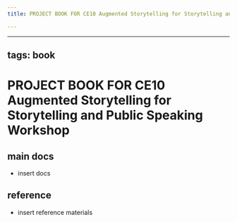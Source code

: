 ```yaml
---
title: PROJECT BOOK FOR CE10 Augmented Storytelling for Storytelling and Public Speaking Workshop

---
```



---
tags: book
---

PROJECT BOOK FOR CE10 Augmented Storytelling for Storytelling and Public Speaking Workshop
===

main docs
---

- insert docs

reference
---

- insert reference materials


